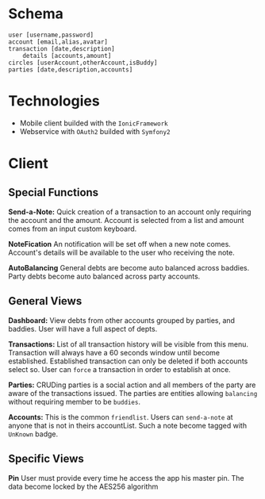 # Schema

	user [username,password]
	account [email,alias,avatar]
	transaction [date,description]
		details [accounts,amount]
	circles [userAccount,otherAccount,isBuddy]
	parties [date,description,accounts]

# Technologies

- Mobile client builded with the `IonicFramework`
- Webservice with `OAuth2` builded with `Symfony2`


# Client

## Special Functions

**Send-a-Note:** Quick creation of a transaction to an account only requiring
the account and the amount. Account is selected from a list and amount comes
from an input custom keyboard.

**NoteFication** An notification will be set off when a new note comes.
Account's details will be available to the user who receiving the note.

**AutoBalancing** General debts are become auto balanced across baddies. Party
debts become auto balanced across party accounts.

## General Views

**Dashboard:** View debts from other accounts grouped by parties, and baddies.
User will have a full aspect of depts.

**Transactions:** List of all transaction history will be visible from this
menu. Transaction will always have a 60 seconds window until become established.
Established transaction can only be deleted if both accounts select so. User
can `force` a transaction in order to establish at once.

**Parties:** CRUDing parties is a social action and all members of the party
are aware of the transactions issued. The parties are entities allowing
`balancing` without requiring member to be `buddies`.

**Accounts:** This is the common `friendlist`. Users can `send-a-note` at
anyone that is not in theirs accountList. Such a note become tagged with
`UnKnown` badge.

## Specific Views

**Pin** User must provide every time he access the app his master pin. The
data become locked by the AES256 algorithm
